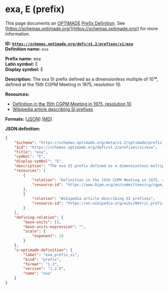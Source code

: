 # exa, E (prefix)

This page documents an [OPTIMADE](https://www.optimade.org/) [Prefix Definition](https://schemas.optimade.org/#definitions). See [https://schemas.optimade.org/](https://schemas.optimade.org/) for more information.

**ID: [`https://schemas.optimade.org/defs/v1.2/prefixes/si/exa`](https://schemas.optimade.org/defs/v1.2/prefixes/si/exa.md)**  
**Definition name:** `exa`

**Prefix name:** exa  
**Latin symbol:** E  
**Display symbol:** E  
  
**Description:** The exa SI prefix defined as a dimensionless multiple of 10¹⁸, defined at the 15th CGPM Meeting in 1975, resolution 10.



**Resources:**

- [Definition in the 15th CGPM Meeting in 1975, resolution 10](https://www.bipm.org/en/committees/cg/cgpm/15-1975/resolution-10)
- [Wikipedia article describing SI prefixes](https://en.wikipedia.org/wiki/Metric_prefix)


**Formats:** [[JSON](exa.json)] [[MD](exa.md)]

**JSON definition:**

``` json
{
    "$schema": "https://schemas.optimade.org/meta/v1.2/optimade/prefix_definition.md",
    "$id": "https://schemas.optimade.org/defs/v1.2/prefixes/si/exa",
    "title": "exa",
    "symbol": "E",
    "display-symbol": "E",
    "description": "The exa SI prefix defined as a dimensionless multiple of 10\u00b9\u2078, defined at the 15th CGPM Meeting in 1975, resolution 10.",
    "resources": [
        {
            "relation": "Definition in the 15th CGPM Meeting in 1975, resolution 10",
            "resource-id": "https://www.bipm.org/en/committees/cg/cgpm/15-1975/resolution-10"
        },
        {
            "relation": "Wikipedia article describing SI prefixes",
            "resource-id": "https://en.wikipedia.org/wiki/Metric_prefix"
        }
    ],
    "defining-relation": {
        "base-units": [],
        "base-units-expression": "",
        "scale": {
            "exponent": 18
        }
    },
    "x-optimade-definition": {
        "label": "exa_prefix_si",
        "kind": "prefix",
        "format": "1.2",
        "version": "1.2.0",
        "name": "exa"
    }
}
```